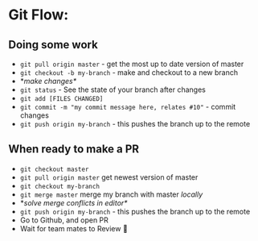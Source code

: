 # Git Flow:

## Doing some work

- `git pull origin master` - get the most up to date version of master
- `git checkout -b my-branch` - make and checkout to a new branch
- \**make changes\**
- `git status` - See the state of your branch after changes
- `git add [FILES CHANGED]`
- `git commit -m "my commit message here, relates #10"` - commit changes
- `git push origin my-branch` - this pushes the branch up to the remote

## When ready to make a PR

- `git checkout master`
- `git pull origin master` get newest version of master
- `git checkout my-branch`
- `git merge master` merge my branch with master *locally*
- \**solve merge conflicts in editor\**
- `git push origin my-branch` - this pushes the branch up to the remote
- Go to Github, and open PR
- Wait for team mates to Review :tada: 
